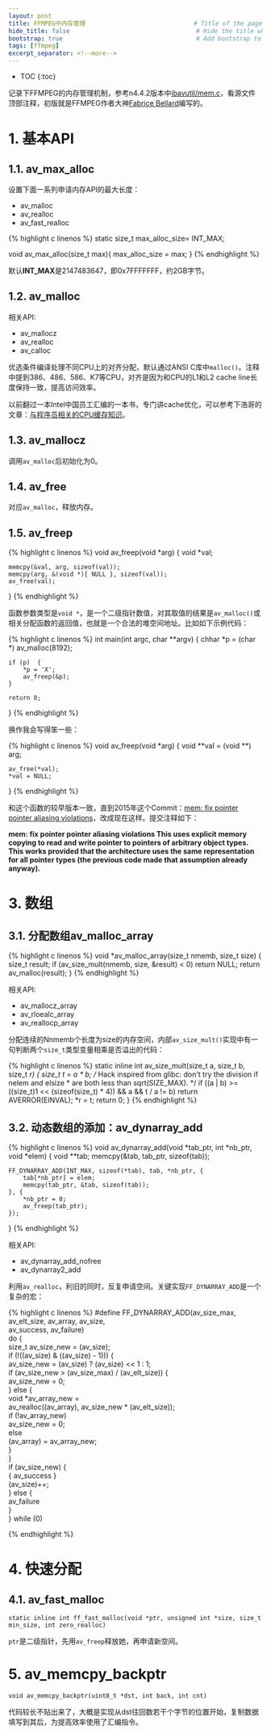 ```yaml
---
layout: post
title: FFMPEG中内存管理                              # Title of the page
hide_title: false                                   # Hide the title when displaying the post, but shown in lists of posts
bootstrap: true                                     # Add bootstrap to the page
tags: [ffmpeg]
excerpt_separator: <!--more-->
---
```


<!--more-->
* TOC
{:toc}

记录下FFMPEG的内存管理机制，参考n4.4.2版本中[ibavutil/mem.c](https://github.com/FFmpeg/FFmpeg/blob/n4.4.2/libavutil/mem.c)，看源文件顶部注释，初版就是FFMPEG作者大神[Fabrice Bellard](https://bellard.org/)编写的。

# 1. 基本API

## 1.1. av_max_alloc

设置下面一系列申请内存API的最大长度：

* av_malloc
* av_realloc
* av_fast_realloc

{% highlight c linenos %}
static size_t max_alloc_size= INT_MAX;

void av_max_alloc(size_t max){
    max_alloc_size = max;
}
{% endhighlight %}

默认**INT_MAX**是2147483647，即0x7FFFFFFF，约2GB字节。

## 1.2. av_malloc

相关API:

* av_mallocz
* av_realloc
* av_calloc

优选条件编译处理不同CPU上的对齐分配，默认通过ANSI C库中`malloc()`。注释中提到386、486、586、K7等CPU，对齐是因为和CPU的L1和L2 cache line长度保持一致，提高访问效率。

以前翻过一本Intel中国员工汇编的一本书，专门讲cache优化，可以参考下浩哥的文章：[与程序员相关的CPU缓存知识](https://coolshell.cn/articles/20793.html)。

## 1.3. av_mallocz

调用`av_malloc`后初始化为0。

## 1.4. av_free

对应`av_malloc`，释放内存。

## 1.5. av_freep

{% highlight c linenos %}
void av_freep(void *arg)
{
    void *val;

    memcpy(&val, arg, sizeof(val));
    memcpy(arg, &(void *){ NULL }, sizeof(val));
    av_free(val);
}
{% endhighlight %}

函数参数类型是`void *`，是一个二级指针数值，对其取值的结果是`av_malloc()`或相关分配函数的返回值，也就是一个合法的堆空间地址。比如如下示例代码：

{% highlight c linenos %}
int main(int argc, char **argv)
{
    chhar *p = (char *) av_malloc(8192);

    if (p)  {
        *p = 'X';
        av_freep(&p);
    }

    return 0;
}
{% endhighlight %}


换作我会写得笨一些：

{% highlight c linenos %}
void av_freep(void *arg)
{
    void **val = (void **) arg;

    av_free(*val);
    *val = NULL;
}
{% endhighlight %}

和这个函数的较早版本一致，直到2015年这个Commit：[mem: fix pointer pointer aliasing violations](https://github.com/FFmpeg/FFmpeg/commit/60392480181f24ebf3ab48d8ac3614705de90152)，改成现在这样。提交注释如下：

**mem: fix pointer pointer aliasing violations
This uses explicit memory copying to read and write pointer to pointers
of arbitrary object types. This works provided that the architecture
uses the same representation for all pointer types (the previous code
made that assumption already anyway).**

# 3. 数组

## 3.1. 分配数组av_malloc_array

{% highlight c linenos %}
void *av_malloc_array(size_t nmemb, size_t size)
{
    size_t result;
    if (av_size_mult(nmemb, size, &result) < 0)
        return NULL;
    return av_malloc(result);
}
{% endhighlight %}

相关API:

* av_mallocz_array
* av_rloealc_array
* av_reallocp_array

分配连续的Nnmemb个长度为size的内存空间，内部`av_size_mult()`实现中有一句判断两个`size_t`类型变量相乘是否溢出的代码：

{% highlight c linenos %}
static inline int av_size_mult(size_t a, size_t b, size_t *r)
{
    size_t t = a * b;
    /* Hack inspired from glibc: don't try the division if nelem and elsize
     * are both less than sqrt(SIZE_MAX). */
    if ((a | b) >= ((size_t)1 << (sizeof(size_t) * 4)) && a && t / a != b)
        return AVERROR(EINVAL);
    *r = t;
    return 0;
}
{% endhighlight %}

## 3.2. 动态数组的添加：av_dynarray_add

{% highlight c linenos %}
void av_dynarray_add(void *tab_ptr, int *nb_ptr, void *elem)
{
    void **tab;
    memcpy(&tab, tab_ptr, sizeof(tab));

    FF_DYNARRAY_ADD(INT_MAX, sizeof(*tab), tab, *nb_ptr, {
        tab[*nb_ptr] = elem;
        memcpy(tab_ptr, &tab, sizeof(tab));
    }, {
        *nb_ptr = 0;
        av_freep(tab_ptr);
    });
}
{% endhighlight %}

相关API:

* av_dynarray_add_nofree
* av_dynarray2_add

利用`av_realloc`，利旧的同时，反复申请空间。关键实现`FF_DYNARRAY_ADD`是一个复杂的宏：

{% highlight c linenos %}
#define FF_DYNARRAY_ADD(av_size_max, av_elt_size, av_array, av_size, \
                        av_success, av_failure) \
    do { \
        size_t av_size_new = (av_size); \
        if (!((av_size) & ((av_size) - 1))) { \
            av_size_new = (av_size) ? (av_size) << 1 : 1; \
            if (av_size_new > (av_size_max) / (av_elt_size)) { \
                av_size_new = 0; \
            } else { \
                void *av_array_new = \
                    av_realloc((av_array), av_size_new * (av_elt_size)); \
                if (!av_array_new) \
                    av_size_new = 0; \
                else \
                    (av_array) = av_array_new; \
            } \
        } \
        if (av_size_new) { \
            { av_success } \
            (av_size)++; \
        } else { \
            av_failure \
        } \
    } while (0)

{% endhighlight %}

# 4. 快速分配

## 4.1. av_fast_malloc

`static inline int ff_fast_malloc(void *ptr, unsigned int *size, size_t min_size, int zero_realloc)`

`ptr`是二级指针，先用`av_freep`释放她，再申请新空间。

# 5. av_memcpy_backptr

`void av_memcpy_backptr(uint8_t *dst, int back, int cnt)`

代码较长不贴出来了，大概是实现从dst往回数若干个字节的位置开始，复制数据填写到其后，为提高效率使用了汇编指令。

